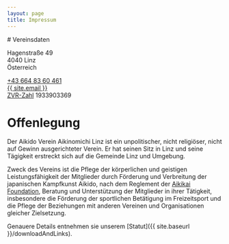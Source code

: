 ```yaml
---
layout: page
title: Impressum
---
```



<div class="container block" markdown="1">
# Vereinsdaten

Hagenstraße 49   
4040 Linz   
Österreich   

<a href="tel:+436648360461">+43 664 83 60 461</a><br />
<a href="mailto:{{ site.email }}">{{ site.email }}</a><br /> 
[ZVR-Zahl](https://citizen.bmi.gv.at/at.gv.bmi.fnsweb-p/zvn/public/Registerauszug) 1933903369   

 
# Offenlegung

Der Aikido Verein Aikinomichi Linz ist ein unpolitischer, nicht religiöser, nicht auf Gewinn ausgerichteter Verein. Er hat seinen Sitz in Linz und seine Tägigkeit erstreckt sich auf die Gemeinde Linz und Umgebung.

Zweck des Vereins ist die Pflege der körperlichen und geistigen Leistungsfähigkeit der Mitglieder durch Förderung und Verbreitung der japanischen Kampfkunst Aikido, nach dem Reglement der [Aikikai Foundation](http://aikikai.or.jp/en/index.html), Beratung und Unterstützung der Mitglieder in ihrer Tätigkeit, insbesondere die Förderung der sportlichen Betätigung im Freizeitsport und die Pflege der Beziehungen mit anderen Vereinen und Organisationen gleicher Zielsetzung.

Genauere Details entnehmen sie unserem [Statut]({{ site.baseurl }}/downloadAndLinks).
</div>
